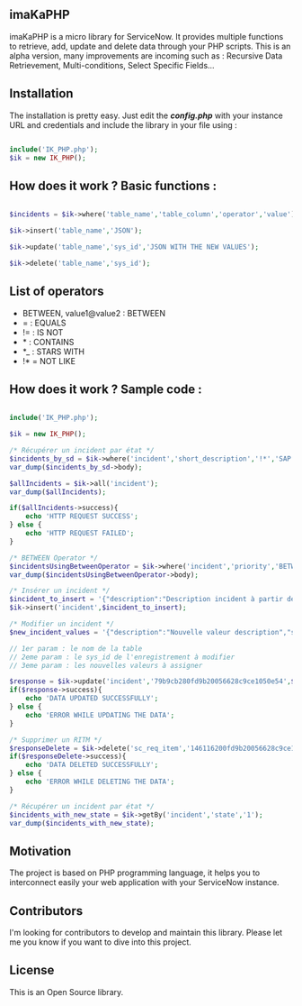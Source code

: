 ## imaKaPHP

imaKaPHP is a micro library for ServiceNow. It provides multiple functions to retrieve, add, update and delete data through your PHP scripts. This is an alpha version, many improvements are incoming such as : Recursive Data Retrievement, Multi-conditions, Select Specific Fields...

## Installation

The installation is pretty easy. Just edit the ***config.php*** with your instance URL and credentials and include the library in your file using :

```php

include('IK_PHP.php');
$ik = new IK_PHP();

```

## How does it work ? Basic functions :

```php

$incidents = $ik->where('table_name','table_column','operator','value');

$ik->insert('table_name','JSON');

$ik->update('table_name','sys_id','JSON WITH THE NEW VALUES');

$ik->delete('table_name','sys_id');

```

## List of operators

* BETWEEN, value1@value2 : BETWEEN 
* = : EQUALS
* != : IS NOT
* \* : CONTAINS
* *_ : STARS WITH
* !* = NOT LIKE

## How does it work ? Sample code :

```php

include('IK_PHP.php');

$ik = new IK_PHP();

/* Récupérer un incident par état */
$incidents_by_sd = $ik->where('incident','short_description','!*','SAP');
var_dump($incidents_by_sd->body);

$allIncidents = $ik->all('incident');
var_dump($allIncidents);

if($allIncidents->success){
    echo 'HTTP REQUEST SUCCESS';
} else {
    echo 'HTTP REQUEST FAILED';
}

/* BETWEEN Operator */
$incidentsUsingBetweenOperator = $ik->where('incident','priority','BETWEEN','2@4');
var_dump($incidentsUsingBetweenOperator->body);

/* Insérer un incident */
$incident_to_insert = '{"description":"Description incident à partir de IK_PHP","short_description":"Short description incident à partir de IK_PHP","state":"3","assigned_to":"62826bf03710200044e0bfc8bcbe5df1"}';
$ik->insert('incident',$incident_to_insert);

/* Modifier un incident */
$new_incident_values = '{"description":"Nouvelle valeur description","short_description":"Nouvelle valeur short description","state":"2"}';

// 1er param : le nom de la table
// 2eme param : le sys_id de l'enregistrement à modifier
// 3eme param : les nouvelles valeurs à assigner

$response = $ik->update('incident','79b9cb280fd9b20056628c9ce1050e54',$new_incident_values);
if($response->success){
    echo 'DATA UPDATED SUCCESSFULLY';
} else {
    echo 'ERROR WHILE UPDATING THE DATA';
}

/* Supprimer un RITM */
$responseDelete = $ik->delete('sc_req_item','146116200fd9b20056628c9ce1050e1b');
if($responseDelete->success){
    echo 'DATA DELETED SUCCESSFULLY';
} else {
    echo 'ERROR WHILE DELETING THE DATA';
}

/* Récupérer un incident par état */
$incidents_with_new_state = $ik->getBy('incident','state','1');
var_dump($incidents_with_new_state);


```
## Motivation

The project is based on PHP programming language, it helps you to interconnect easily your web application with your ServiceNow instance.

## Contributors

I'm looking for contributors to develop and maintain this library. Please let me you know if you want to dive into this project.

## License

This is an Open Source library. 
